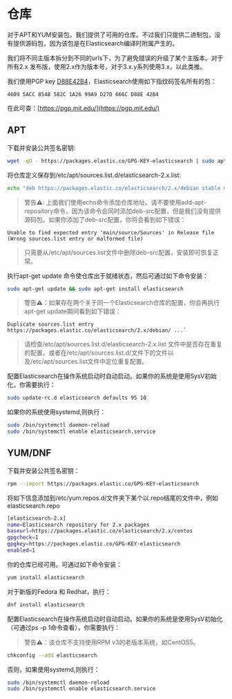 # 仓库

对于APT和YUM安装包，我们提供了可用的仓库。不过我们只提供二进制包，没有提供源码包，因为该包是在Elasticsearch编译时附属产生的。

我们将不同主版本拆分到不同的urls下，为了避免错误的升级了某个主版本。对于所有2.x 发布版，使用2.x作为版本号，对于3.x.y系列使用3.x，以此类推。

我们使用PGP key [D88E42B4](https://pgp.mit.edu/pks/lookup?op=vindex&search=0xD27D666CD88E42B4)，Elasticsearch使用如下指纹码签名所有的包：

```
4609 5ACC 8548 582C 1A26 99A9 D27D 666C D88E 42B4
```

在此可查：[https://pgp.mit.edu/](https://pgp.mit.edu/)

## APT

下载并安装公共签名密钥:

```bash
wget -qO - https://packages.elastic.co/GPG-KEY-elasticsearch | sudo apt-key add -
```

将仓库定义保存到/etc/apt/sources.list.d/elasticsearch-2.x.list:

```bash
echo "deb https://packages.elastic.co/elasticsearch/2.x/debian stable main" | sudo tee -a /etc/apt/sources.list.d/elasticsearch-2.x.list
```

> 警告⚠️: 上面我们使用echo命令添加仓库地址。请不要使用add-apt-repository命令，因为该命令会同时添加deb-src配置，但是我们没有提供源码包。如果你添加了deb-src配置，你将会看到如下错误：
>
```
Unable to find expected entry 'main/source/Sources' in Release file (Wrong sources.list entry or malformed file)
```
> 只需要从/etc/apt/sources.list文件中删除deb-src配置，安装即可恢复正常。

执行apt-get update 命令使仓库出于就绪状态，然后可通过如下命令安装：

```bash
sudo apt-get update && sudo apt-get install elasticsearch
```

> 警告⚠️：如果存在两个关于同一个Elasticsearch仓库的配置，你会再执行apt-get update期间看到如下错误：
>
```
Duplicate sources.list entry https://packages.elastic.co/elasticsearch/2.x/debian/ ...`
```
> 请检查/etc/apt/sources.list.d/elasticsearch-2.x.list 文件中是否存在重复的配置，或者在/etc/apt/sources.list.d/文件下的文件以及/etc/apt/sources.list文件中定位重复配置。

配置Elasticsearch在操作系统启动时自动启动。如果你的系统是使用SysV初始化，你需要执行：

```bash
sudo update-rc.d elasticsearch defaults 95 10
```
如果你的系统使用systemd,则执行：

```bash
sudo /bin/systemctl daemon-reload
sudo /bin/systemctl enable elasticsearch.service
```

## YUM/DNF

下载并安装公共签名密钥：

```bash
rpm --import https://packages.elastic.co/GPG-KEY-elasticsearch
```

将如下信息添加到/etc/yum.repos.d/文件夹下某个以.repo结尾的文件中，例如 elasticsearch.repo

```bash
[elasticsearch-2.x]
name=Elasticsearch repository for 2.x packages
baseurl=https://packages.elastic.co/elasticsearch/2.x/centos
gpgcheck=1
gpgkey=https://packages.elastic.co/GPG-KEY-elasticsearch
enabled=1
```

你的仓库已经可用。可通过如下命令安装：

```bash
yum install elasticsearch
```

对于新版的Fedora 和 Redhat，执行：

```bash
dnf install elasticsearch
```

配置Elasticsearch在操作系统启动时自动启动。如果你的系统是使用SysV初始化（可通过ps -p 1命令查看），你需要执行：

> 警告⚠️：该仓库不支持使用RPM v3的老版本系统，如CentOS5。

```bash
chkconfig --add elasticsearch
```

否则，如果使用systemd,则执行：

```bash
sudo /bin/systemctl daemon-reload
sudo /bin/systemctl enable elasticsearch.service
```

